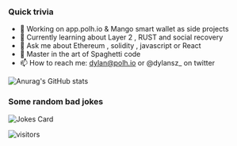 ### Quick trivia 
- 🔭  Working on app.polh.io & Mango smart wallet as side projects
- 🌱  Currently learning about Layer 2 , RUST and social recovery
- 💬 Ask me about Ethereum , solidity , javascript or React
- 🍝  Master in the art of Spaghetti code
- 📫 How to reach me: dylan@polh.io or @dylansz_ on twitter
   



![Anurag's GitHub stats](https://github-readme-stats.vercel.app/api?username=dylanszejnblum&show_icons=true&theme=cobalt&count_private=true)


### Some random bad jokes
![Jokes Card](https://readme-jokes.vercel.app/api)


![visitors](https://visitor-badge.glitch.me/badge?page_id=dylanszejnblum&left_color=green&right_color=red)




<!--
**dylanszejnblum/dylanszejnblum** is a ✨ _special_ ✨ repository because its `README.md` (this file) appears on your GitHub profile.

Here are some ideas to get you started:

- 🔭 I’m currently working on ...
- 🌱 I’m currently learning ...
- 👯 I’m looking to collaborate on ...
- 🤔 I’m looking for help with ...
- 💬 Ask me about ...
- 📫 How to reach me: ...
- 😄 Pronouns: ...
- ⚡ Fun fact: ...
-->
